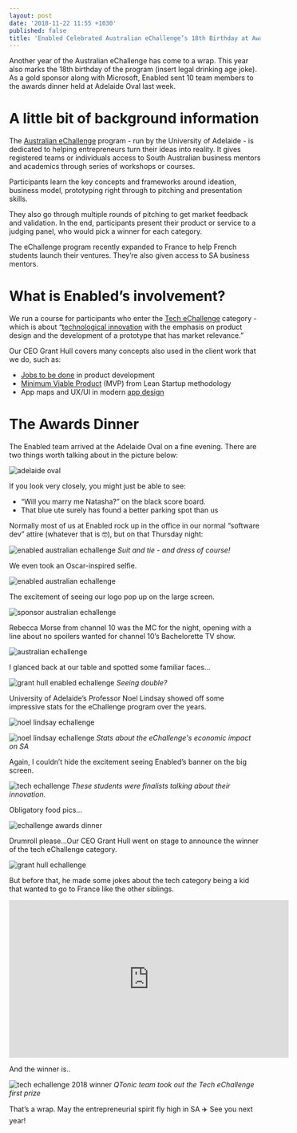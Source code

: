 ```yaml
---
layout: post
date: '2018-11-22 11:55 +1030'
published: false
title: 'Enabled Celebrated Australian eChallenge’s 18th Birthday at Awards Dinner '
---
```

<!-- JSON-LD markup generated by Google Structured Data Markup Helper. -->
<script type="application/ld+json">
{
  "@context" : "http://schema.org",
  "@type" : "Article",
  "name" : "Enabled Celebrated Australian eChallenge’s 18th Birthday at Awards Dinner",
  "headline" : "Enabled Celebrated Australian eChallenge’s 18th Birthday at Awards Dinner ",
  "author" : {
    "@type" : "Person",
    "name" : "Linh Dao"
  },
  "datePublished" : "2018-11-22",
  "image" : "http://blog.enabled.com.au/images/img_oro_enabled.png",
  "articleSection" : [ "The B2B ecommerce landscape", "What are the differences between B2C and B2B ecommerce?", "OroCommerce - the solution for B2B ecommerce", "Enabled’s expertise in ecommerce", "What next"  ],
  "publisher" : {
    "@type" : "Organization",
    "name" : "Enabled",
    "logo": {
      "@type": "ImageObject", 
      "url": "https://enabled.com.au/images/enabled_logo_colour.jpg"
    }
  },
"description": "As OroCommerce’s solution partner, Enabled brings its consulting & software design experience to help clients wishing to deploy B2B ecommerce store."
}
</script>

Another year of the Australian eChallenge has come to a wrap. This year also marks the 18th birthday of the program (insert legal drinking age joke). As a gold sponsor along with Microsoft, Enabled sent 10 team members to the awards dinner held at Adelaide Oval last week.

# A little bit of background information

The [Australian eChallenge](https://www.adelaide.edu.au/echallenge/australian-echallenge) program - run by the University of Adelaide - is dedicated to helping entrepreneurs turn their ideas into reality. It gives registered teams or individuals access to South Australian business mentors and academics through series of workshops or courses. 

Participants learn the key concepts and frameworks around ideation, business model, prototyping right through to pitching and presentation skills. 

They also go through multiple rounds of pitching to get market feedback and validation.
In the end, participants present their product or service to a judging panel, who would pick a winner for each category. 

The eChallenge program recently expanded to France to help French students launch their ventures. They’re also given access to SA business mentors. 

# What is Enabled’s involvement?

We run a course for participants who enter the [Tech eChallenge](https://www.adelaide.edu.au/echallenge/australian-echallenge/categories#tech) category - which is about “[technological innovation](https://www.adelaide.edu.au/course-outlines/108575/1/sem-1/) with the emphasis on product design and the development of a prototype that has market relevance.”

Our CEO Grant Hull covers many concepts also used in the client work that we do, such as: 

- [Jobs to be done](http://blog.enabled.com.au/jobs-to-be-done/) in product development
- [Minimum Viable Product](http://blog.enabled.com.au/innovation-trap-lean-startup/) (MVP) from Lean Startup methodology
- App maps and UX/UI in modern [app design](http://blog.enabled.com.au/modern-app-design/)

# The Awards Dinner 

The Enabled team arrived at the Adelaide Oval on a fine evening. There are two things worth talking about in the picture below:

![adelaide oval]({{site.baseurl}}/images/img_echallenge_oval.jpg)

If you look very closely, you might just be able to see:

- “Will you marry me Natasha?” on the black score board.
- That blue ute surely has found a better parking spot than us

Normally most of us at Enabled rock up in the office in our normal “software dev” attire (whatever that is 🤓), but on that Thursday night:


![enabled australian echallenge]({{site.baseurl}}/images/img_echallenge_team.JPG)
*Suit and tie - and dress of course!*

We even took an Oscar-inspired selfie.

![enabled australian echallenge ]({{site.baseurl}}/images/img_echallenge_selfie.JPG)

The excitement of seeing our logo pop up on the large screen. 

![sponsor australian echallenge ]({{site.baseurl}}/images/img_echallenge_banner.JPG)

Rebecca Morse from channel 10 was the MC for the night, opening with a line about no spoilers wanted for channel 10’s Bachelorette TV show. 

![australian echallenge]({{site.baseurl}}/images/img_echallenge_channel10.jpg)

I glanced back at our table and spotted some familiar faces…

![grant hull enabled echallenge]({{site.baseurl}}/images/img_echallenge_book.JPG)
*Seeing double?*

University of Adelaide’s Professor Noel Lindsay showed off some impressive stats for the eChallenge program over the years.

![noel lindsay echallenge]({{site.baseurl}}/images/img_echallenge_noel1.jpg)

![noel lindsay echallenge]({{site.baseurl}}/images/img_echallenge_noel2.jpg)
*Stats about the eChallenge's economic impact on SA*

Again, I couldn’t hide the excitement seeing Enabled’s banner on the big screen.

![tech echallenge]({{site.baseurl}}/images/img_echallenge_students.JPG)
*These students were finalists talking about their innovation.*

Obligatory food pics…

![echallenge awards dinner]({{site.baseurl}}/images/img_echallenge_food.JPG)

Drumroll please...Our CEO Grant Hull went on stage to announce the winner of the tech eChallenge category.

![grant hull echallenge]({{site.baseurl}}/images/img_echallenge_grant1.jpeg)

But before that, he made some jokes about the tech category being a kid that wanted to go to France like the other siblings.

<iframe width="560" height="315" src="https://www.youtube.com/embed/MV9k-IXDEow?rel=0&amp;showinfo=0" frameborder="0" allow="accelerometer; autoplay; encrypted-media; gyroscope; picture-in-picture" allowfullscreen></iframe>

And the winner is..

![tech echallenge 2018 winner]({{site.baseurl}}/images/img_echallenge_grant.JPG)
*QTonic team took out the Tech eChallenge first prize*

That’s a wrap. May the entrepreneurial spirit fly high in SA ✈️ See you next year! 

